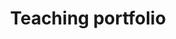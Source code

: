 ---
layout: home
author_profile: true
title: "Teaching portfolio"
header:
  overlay_color: "#000000"
  overlay_filter: "0.15"
  overlay_image: "https://tp-watson.github.io/Teaching-Site/assets/img/header.jpg?v=3"
excerpt: >
  Welcome to my teaching site. Here you'll find my recorded lectures, slides, exercises, and a record of my appointments and prizes.
---